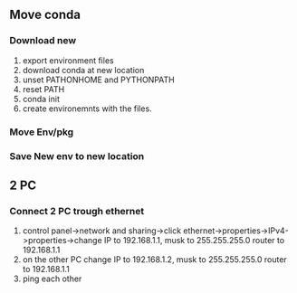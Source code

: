 ## Move conda
### Download new
1. export environment files 
2. download conda at new location
3. unset PATHONHOME and PYTHONPATH
4. reset PATH
5. conda init
6. create environemnts with the files. 

### Move Env/pkg


### Save New env to new location


## 2 PC
### Connect 2 PC trough ethernet
1. control panel->network and sharing->click ethernet->properties->IPv4->properties->change IP to 192.168.1.1, musk to 255.255.255.0 router to 192.168.1.1
2. on the other PC change IP to 192.168.1.2, musk to 255.255.255.0 router to 192.168.1.1
3. ping each other